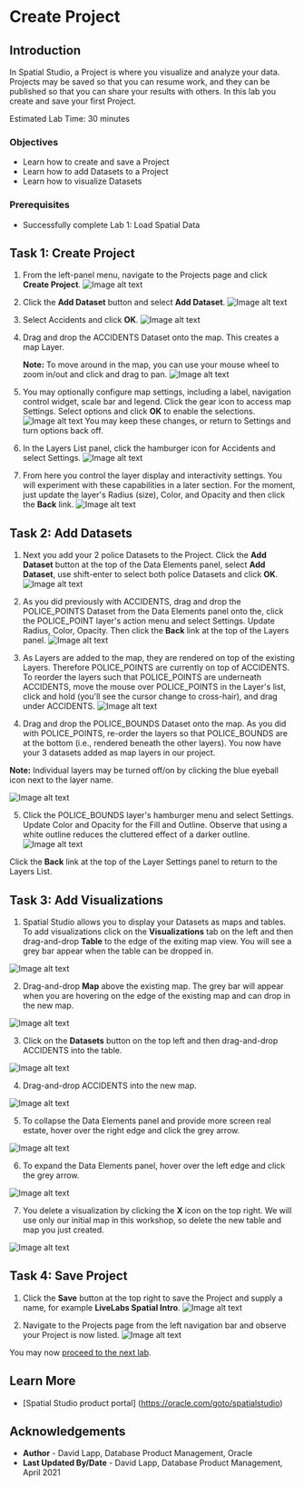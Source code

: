 # Create Project


## Introduction

In Spatial Studio, a Project is where you visualize and analyze your data. Projects may be saved so that you can resume work, and they can be published so that you can share your results with others.  In this lab you create and save your first Project. 

Estimated Lab Time: 30 minutes

### Objectives

* Learn how to create and save a Project
* Learn how to add Datasets to a Project
* Learn how to visualize Datasets

### Prerequisites

* Successfully complete Lab 1: Load Spatial Data


## Task 1: Create Project

1. From the left-panel menu, navigate to the Projects page and click **Create Project**.
![Image alt text](images/create-proj-1.png)

2. Click the **Add Dataset** button and select **Add Dataset**.
![Image alt text](images/create-proj-2.png)

3. Select Accidents and click **OK**.
![Image alt text](images/create-proj-3.png)

4. Drag and drop the ACCIDENTS Dataset onto the map. This creates a map Layer. 
   
   **Note:** To move around in the map, you can use your mouse wheel to zoom in/out and click and drag to pan.
![Image alt text](images/create-proj-4.png)

1. You may optionally configure map settings, including a label, navigation control widget, scale bar and legend. Click the gear icon to access map Settings. Select options and click **OK** to enable the selections.
  ![Image alt text](images/create-proj-4-1.png)
  You may keep these changes, or return to Settings and turn options back off.

6. In the Layers List panel, click the hamburger icon for Accidents and select Settings.
![Image alt text](images/create-proj-5.png)

7. From here you control the layer display and interactivity settings. You will experiment with these capabilities in a later section. For the moment, just update the layer's Radius (size), Color, and Opacity and then click the **Back** link.
 ![Image alt text](images/create-proj-6.png)

## Task 2: Add Datasets

1. Next you add your 2 police Datasets to the Project.  Click the **Add Dataset** button at the top of the Data Elements panel, select **Add Dataset**, use shift-enter to select both police Datasets and click **OK**.
 ![Image alt text](images/create-proj-7.png)

2. As you did previously with ACCIDENTS, drag and drop the POLICE\_POINTS Dataset from the Data Elements panel onto the, click the POLICE\_POINT layer's action menu and select Settings. Update Radius, Color, Opacity. Then click the **Back** link at the top of the Layers panel.
 ![Image alt text](images/create-proj-8.png)

3. As Layers are added to the map, they are rendered on top of the existing Layers. Therefore POLICE\_POINTS are currently on top of ACCIDENTS. To reorder  the layers such that POLICE\_POINTS are underneath ACCIDENTS, move the mouse over POLICE\_POINTS in the Layer's list, click and hold (you'll see the cursor change to cross-hair), and drag under ACCIDENTS. 
 ![Image alt text](images/create-proj-9.png)
 
4. Drag and drop the POLICE\_BOUNDS Dataset onto the map. As you did with POLICE\_POINTS, re-order the layers so that POLICE\_BOUNDS are at the bottom (i.e., rendered beneath the other layers). You now have your 3 datasets added as map layers in our project.

  **Note:** Individual layers may be turned off/on by clicking the blue eyeball icon next to the layer name.
  
 ![Image alt text](images/create-proj-10.png)  

5. Click the POLICE\_BOUNDS layer's hamburger menu and select Settings. Update Color and Opacity for the Fill and Outline. Observe that using a white outline reduces the cluttered effect of a darker outline.
 ![Image alt text](images/create-proj-11.png)   

 Click the **Back** link at the top of the Layer Settings panel to return to the Layers List.


## Task 3: Add Visualizations

1. Spatial Studio allows you to display your Datasets as maps and tables. To add visualizations click on the **Visualizations** tab on the left and then drag-and-drop **Table** to the edge of the exiting map view. You will see a grey bar appear when the table can be dropped in.

 ![Image alt text](images/add-viz-1.png)   

2. Drag-and-drop **Map** above the existing map. The grey bar will appear when you are hovering on the edge of the existing map and can drop in the new map.

 ![Image alt text](images/add-viz-2.png)   


3. Click on the **Datasets** button on the top left and then drag-and-drop ACCIDENTS into the table.

 ![Image alt text](images/add-viz-3.png)   

4. Drag-and-drop ACCIDENTS into the new map.

 ![Image alt text](images/add-viz-4.png)   

5. To collapse the Data Elements panel and provide more screen real estate, hover over the right edge and click the grey arrow.

 ![Image alt text](images/add-viz-5.png)    

6. To expand the Data Elements panel, hover over the left edge and click the grey arrow.

 ![Image alt text](images/add-viz-6.png)    

7. You delete a visualization by clicking the **X** icon on the top right. We will use only our initial map in this workshop, so delete the new table and map you just created.

 ![Image alt text](images/add-viz-7.png)  

## Task 4: Save Project 
    
1. Click the **Save** button at the top right to save the Project and supply a name, for example **LiveLabs Spatial Intro**.
 ![Image alt text](images/create-proj-12.png)

2. Navigate to the Projects page from the left navigation bar and observe your Project is now listed.
 ![Image alt text](images/create-proj-13.png)

You may now [proceed to the next lab](#next).

## Learn More
* [Spatial Studio product portal] (https://oracle.com/goto/spatialstudio)

## Acknowledgements
* **Author** - David Lapp, Database Product Management, Oracle
* **Last Updated By/Date**  - David Lapp, Database Product Management, April 2021

